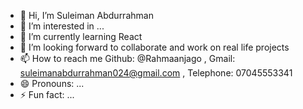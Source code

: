 - 👋 Hi, I’m Suleiman Abdurrahman 
- 👀 I’m interested in ...
- 🌱 I’m currently learning React
- 💞️ I’m looking forward to collaborate and work on real life projects
- 📫 How to reach me Github: @Rahmaanjago , Gmail: suleimanabdurrahman024@gmail.com , Telephone: 07045553341
- 😄 Pronouns: ...
- ⚡ Fun fact: ...

<!---
Rahmaanjago/Rahmaanjago is a ✨ special ✨ repository because its `README.md` (this file) appears on your GitHub profile.
You can click the Preview link to take a look at your changes.
--->
